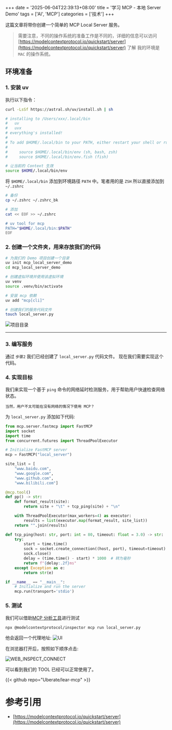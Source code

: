 +++
date = '2025-06-04T22:39:13+08:00'
title = '学习 MCP - 本地 Server Demo'
tags = ['AI', 'MCP']
categories = ['技术']
+++

这篇文章将带你创建一个简单的 MCP Local Server 服务。

> 需要注意，不同的操作系统的准备工作是不同的，详细的信息可以访问 [https://modelcontextprotocol.io/quickstart/server](https://modelcontextprotocol.io/quickstart/server) 了解
> 我的环境是 `MAC` 的操作系统。

## 环境准备

### 1. 安装 uv

执行以下指令：

```bash
curl -LsSf https://astral.sh/uv/install.sh | sh

# installing to /Users/xxx/.local/bin
#   uv
#   uvx
# everything's installed!
#
# To add $HOME/.local/bin to your PATH, either restart your shell or run:
#
#     source $HOME/.local/bin/env (sh, bash, zsh)
#     source $HOME/.local/bin/env.fish (fish)

# 让当前的 Context 生效
source $HOME/.local/bin/env 
```

将 `$HOME/.local/bin` 添加到环境路径 `PATH` 中。笔者用的是 `ZSH` 所以直接添加到 `~/.zshrc`

```bash
# 备份
cp ~/.zshrc ~/.zshrc_bk

# 添加
cat << EOF >> ~/.zshrc

# uv tool for mcp
PATH="$HOME/.local/bin:$PATH"
EOF
```



### 2. 创建一个文件夹，用来存放我们的代码

```bash
# 为我们的 Demo 项目创建一个目录
uv init mcp_local_server_demo
cd mcp_local_server_demo

# 创建虚拟环境并使用该虚拟环境
uv venv
source .venv/bin/activate

# 安装 mcp 依赖
uv add "mcp[cli]"

# 创建我们的服务代码文件
touch local_server.py
```

![项目目录](/img/tech/ai/mcp/local_server_demo/project_layout.png "项目目录")

---

### 3. 编写服务

通过 `步骤2` 我们已经创建了 `local_server.py` 代码文件。
现在我们需要实现这个代码。

### 4. 实现目标
我们来实现一个基于 `ping` 命令的网络延时检测服务，用于帮助用户快速检查网络状态。

    当然，用户不太可能在没有网络的情况下使用 MCP？

为 `local_server.py` 添加如下代码:

```py
from mcp.server.fastmcp import FastMCP
import socket
import time
from concurrent.futures import ThreadPoolExecutor

# Initialize FastMCP server
mcp = FastMCP("local_server")

site_list = [
    "www.baidu.com",
    "www.google.com",
    "www.github.com", 
    "www.bilibili.com"]

@mcp.tool()
def pp() -> str:
    def format_result(site):
        return site + "\t" + tcp_ping(site) + "\n"

    with ThreadPoolExecutor(max_workers=4) as executor:
        results = list(executor.map(format_result, site_list))
    return "".join(results)

def tcp_ping(host: str, port: int = 80, timeout: float = 3.0) -> str:
    try:
        start = time.time()
        sock = socket.create_connection((host, port), timeout=timeout)
        sock.close()
        delay = (time.time() - start) * 1000  # 转为毫秒
        return f"{delay:.2f}ms"
    except Exception as e:
        return str(e)

if __name__ == "__main__":
    # Initialize and run the server
    mcp.run(transport='stdio')
```

### 5. 测试

我们可以借助[MCP 分析工具](https://github.com/modelcontextprotocol/inspector)进行测试

```bash
npx @modelcontextprotocol/inspector mcp run local_server.py
```

他会返回一个代理地址:
![UI](/img/tech/ai/local_server_demo/open_inspect.png "WEB UI Inspect")

在浏览器打开后，按照如下顺序点击:

![WEB_INSPECT_CONNECT](/img/tech/ai/local_server_demo/web.png)

可以看到我们的 TOOL 已经可以正常使用了。

{{< github repo="Uberate/lear-mcp" >}}

# 参考引用
- [https://modelcontextprotocol.io/quickstart/server](https://modelcontextprotocol.io/quickstart/server)